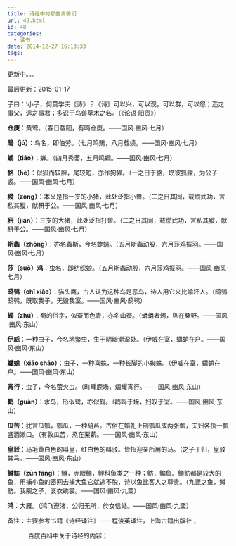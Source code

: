```yaml
---
title: 诗经中的那些禽兽们
url: 48.html
id: 48
categories:
  - 读书
date: 2014-12-27 16:13:33
tags:
---
```


更新中。。。

最后更新：2015-01-17

子曰：‘小子，何莫学夫《诗》？《诗》可以兴，可以观，可以群，可以怨；迩之事父，远之事君；多识于鸟兽草木之名。（《论语·阳货》）

**仓庚**：黄莺。（春日载阳，有鸣仓庚。——国风·豳风·七月）

**鵙（jú）**：鸟名，即伯劳。（七月鸣鵙，八月载绩。——国风·豳风·七月）

**蜩（tiáo）**：蝉。（四月秀葽，五月鸣蜩。——国风·豳风·七月）

**貉（hè）**：似狐而较胖，尾较短，亦作狗獾。（一之日于貉，取彼狐狸，为公子裘。——国风·豳风·七月）

**豵（zòng）**：本义是指一岁的小猪，此处泛指小兽。（二之日其同，载缵武功，言私其豵，献豜于公。——国风·豳风·七月）

**豜（jiān）**：三岁的大猪，此处泛指打兽。（二之日其同，载缵武功，言私其豵，献豜于公。——国风·豳风·七月）

**斯螽（zhōng）**：亦名螽斯，今名蚱蜢。（五月斯螽动股，六月莎鸡振羽。——国风·豳风·七月）

**莎（suō）鸡**：虫名，即纺织娘。（五月斯螽动股，六月莎鸡振羽。——国风·豳风·七月）

**鸱鸮（chī xiāo）**：猫头鹰，古人认为这种鸟是恶鸟，诗人用它来比喻坏人。（鸱鸮鸱鸮，既取我子，无毁我室。——国风·豳风·鸱鸮）

**蠋（zhú）**：蜀的俗字，似蚕而色青，亦名山蚕。（蜎蜎者蠋，烝在桑野。——国风·豳风·东山）

**伊威**：一种虫子，今名地鳖虫，生于阴暗潮湿处。（伊威在室，蠨蛸在户。——国风·豳风·东山）

**蠨蛸（xiāo shāo）**：虫子，一种喜蛛，一种长脚的小蜘蛛。（伊威在室，蠨蛸在户。——国风·豳风·东山）

**宵行**：虫子，今名萤火虫。（町畽鹿场，熠耀宵行。——国风·豳风·东山）

**鹳（guàn）**：水鸟，形似鹭，亦似鹤。（鹳鸣于垤，妇叹于室。——国风·豳风·东山）

**瓜苦**：犹言瓜瓠，瓠瓜，一种葫芦。古俗在婚礼上剖瓠瓜成两张瓢，夫妇各执一瓢盛酒漱口。（有敦瓜苦，烝在栗薪。——国风·豳风·东山）

**皇驳**：马毛黄白色的叫皇，红白色的叫驳。皆指迎亲所用的马。（之子于归，皇驳其马。——国风·豳风·东山）

**鳟鲂（zūn fáng）**：鳟，赤眼鳟，鲤科鱼类之一种；鲂，鳊鱼。鳟鲂都是较大的鱼，用捕小鱼的密网去捕大鱼它就逃不脱，诗以鱼比客人之尊贵。（九罭之鱼，鳟鲂。我觏之子，衮衣绣裳。——国风·豳风·九罭）

**鸿**：大雁。（鸿飞遵渚，公归无所，於女信处。——国风·豳风·九罭）

备注：主要参考书籍《诗经译注》——程俊英译注，上海古籍出版社；

            百度百科中关于诗经的内容；